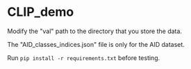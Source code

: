 # CLIP_demo

Modify the "val" path to the directory that you store the data.



The "AID_classes_indices.json" file is only for the AID dataset.


Run  `pip install -r requirements.txt`  before testing.

